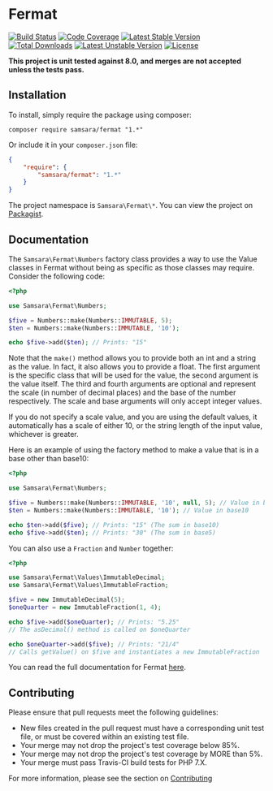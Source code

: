 # Fermat

[![Build Status](https://travis-ci.org/JordanRL/Fermat.svg?branch=master)](https://travis-ci.org/JordanRL/Fermat) [![Code Coverage](https://scrutinizer-ci.com/g/JordanRL/Fermat/badges/coverage.png?b=master)](https://scrutinizer-ci.com/g/JordanRL/Fermat/?branch=master) [![Latest Stable Version](https://poser.pugx.org/samsara/fermat/v/stable)](https://packagist.org/packages/samsara/fermat) [![Total Downloads](https://poser.pugx.org/samsara/fermat/downloads)](https://packagist.org/packages/samsara/fermat) [![Latest Unstable Version](https://poser.pugx.org/samsara/fermat/v/unstable)](https://packagist.org/packages/samsara/fermat) [![License](https://poser.pugx.org/samsara/fermat/license)](https://packagist.org/packages/samsara/fermat)

**This project is unit tested against 8.0, and merges are not accepted unless the tests pass.**

## Installation

To install, simply require the package using composer:

    composer require samsara/fermat "1.*"
    
Or include it in your `composer.json` file:

```json
{
    "require": {
        "samsara/fermat": "1.*"
    }
}
```

The project namespace is `Samsara\Fermat\*`. You can view the project on [Packagist](https://packagist.org/packages/samsara/fermat).

## Documentation

The `Samsara\Fermat\Numbers` factory class provides a way to use the Value classes in Fermat without being as specific as those classes may require. Consider the following code:

```php
<?php

use Samsara\Fermat\Numbers;

$five = Numbers::make(Numbers::IMMUTABLE, 5);
$ten = Numbers::make(Numbers::IMMUTABLE, '10');

echo $five->add($ten); // Prints: "15"
```

Note that the `make()` method allows you to provide both an int and a string as the value. In fact, it also allows you to provide a float. The first argument is the specific class that will be used for the value, the second argument is the value itself. The third and fourth arguments are optional and represent the scale (in number of decimal places) and the base of the number respectively. The scale and base arguments will only accept integer values.

If you do not specify a scale value, and you are using the default values, it automatically has a scale of either 10, or the string length of the input value, whichever is greater.

Here is an example of using the factory method to make a value that is in a base other than base10:

```php
<?php

use Samsara\Fermat\Numbers;

$five = Numbers::make(Numbers::IMMUTABLE, '10', null, 5); // Value in base5
$ten = Numbers::make(Numbers::IMMUTABLE, '10'); // Value in base10

echo $ten->add($five); // Prints: "15" (The sum in base10)
echo $five->add($ten); // Prints: "30" (The sum in base5)
```

You can also use a `Fraction` and `Number` together:

```php
<?php

use Samsara\Fermat\Values\ImmutableDecimal;
use Samsara\Fermat\Values\ImmutableFraction;

$five = new ImmutableDecimal(5);
$oneQuarter = new ImmutableFraction(1, 4);

echo $five->add($oneQuarter); // Prints: "5.25"
// The asDecimal() method is called on $oneQuarter

echo $oneQuarter->add($five); // Prints: "21/4"
// Calls getValue() on $five and instantiates a new ImmutableFraction
```

You can read the full documentation for Fermat [here](https://github.com/JordanRL/Fermat/wiki/01.-Introduction).

## Contributing

Please ensure that pull requests meet the following guidelines:

- New files created in the pull request must have a corresponding unit test file, or must be covered within an existing test file.
- Your merge may not drop the project's test coverage below 85%.
- Your merge may not drop the project's test coverage by MORE than 5%.
- Your merge must pass Travis-CI build tests for PHP 7.X.

For more information, please see the section on [Contributing](CONTRIBUTING.md)
